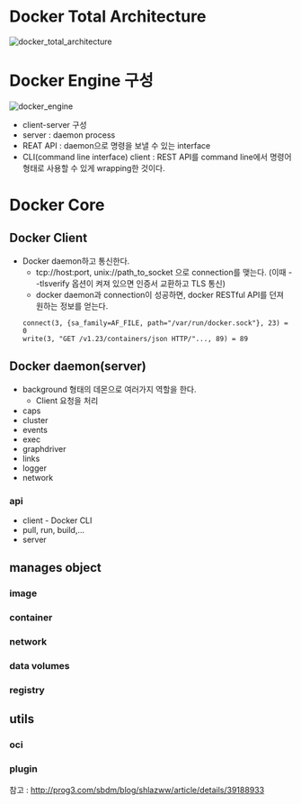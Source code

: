 # Docker Total Architecture
![docker_total_architecture](https://cloud.githubusercontent.com/assets/9585881/16713210/eab33898-46da-11e6-9052-7a8679c44478.PNG)

# Docker Engine 구성
![docker_engine](https://cloud.githubusercontent.com/assets/9585881/16617978/d14d0058-43c1-11e6-8acb-5c694916a951.PNG)

- client-server 구성
- server : daemon process
- REAT API : daemon으로 명령을 보낼 수 있는 interface
- CLI(command line interface) client : REST API를 command line에서 명령어 형태로 사용할 수 있게 wrapping한 것이다. 

# Docker Core
## Docker Client
- Docker daemon하고 통신한다.
  - tcp://host:port, unix://path_to_socket 으로 connection를 맺는다. (이때 --tlsverify 옵션이 켜져 있으면 인증서 교환하고 TLS 통신)
  - docker daemon과 connection이 성공하면, docker RESTful API를 던져 원하는 정보를 얻는다.
   ```
   connect(3, {sa_family=AF_FILE, path="/var/run/docker.sock"}, 23) = 0
   write(3, "GET /v1.23/containers/json HTTP/"..., 89) = 89
   ```

## Docker daemon(server)
- background 형태의 데몬으로 여러가지 역할을 한다.
  - Client 요청을 처리
 - caps
 - cluster
 - events
 - exec
 - graphdriver
 - links
 - logger
 - network
 
### api
 - client - Docker CLI
  - pull, run, build,... 
 - server
 



## manages object
### image
### container
### network
### data volumes
### registry

## utils
### oci
### plugin


참고 : http://prog3.com/sbdm/blog/shlazww/article/details/39188933

